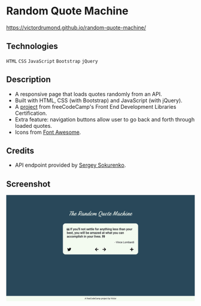 # Random Quote Machine
https://victordrumond.github.io/random-quote-machine/

## Technologies
`HTML` `CSS` `JavaScript` `Bootstrap` `jQuery`

## Description
* A responsive page that loads quotes randomly from an API.
* Built with HTML, CSS (with Bootstrap) and JavaScript (with jQuery).
* A [project](https://www.freecodecamp.org/learn/front-end-development-libraries/front-end-development-libraries-projects/build-a-random-quote-machine) from freeCodeCamp's Front End Development Libraries Certification.
* Extra feature: navigation buttons allow user to go back and forth through loaded quotes.
* Icons from [Font Awesome](https://fontawesome.com).

## Credits
* API endpoint provided by [Sergey Sokurenko](https://github.com/ssokurenko).

## Screenshot
![img](./assets/img/screenshot.jpg)